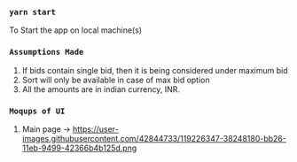 ### `yarn start`

To Start the app on local machine(s)

### `Assumptions Made`

1. If bids contain single bid, then it is being considered under maximum bid
2. Sort will only be available in case of max bid option
3. All the amounts are in indian currency, INR.

### `Moqups of UI`
1. Main page -> https://user-images.githubusercontent.com/42844733/119226347-38248180-bb26-11eb-9499-42366b4b125d.png
